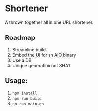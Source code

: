 # Shortener

A thrown together all in one URL shortener.

## Roadmap
1. Streamline build.
2. Embed the UI for an AIO binary
3. Use a DB
4. Unique generation not SHA1

## Usage:
1. `npm install`
2. `npm run build`
3. `go run main.go`
